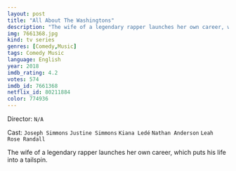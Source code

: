 ```yaml
---
layout: post
title: "All About The Washingtons"
description: "The wife of a legendary rapper launches her own career, which puts his life into a tailspin..."
img: 7661368.jpg
kind: tv series
genres: [Comedy,Music]
tags: Comedy Music 
language: English
year: 2018
imdb_rating: 4.2
votes: 574
imdb_id: 7661368
netflix_id: 80211884
color: 774936
---
```

Director: `N/A`  

Cast: `Joseph Simmons` `Justine Simmons` `Kiana Ledé` `Nathan Anderson` `Leah Rose Randall` 

The wife of a legendary rapper launches her own career, which puts his life into a tailspin.